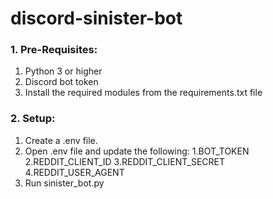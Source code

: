 # discord-sinister-bot

### 1. Pre-Requisites:
1. Python 3 or higher
2. Discord bot token
3. Install the required modules from the requirements.txt file

### 2. Setup:
1. Create a .env file.
2. Open .env file and update the following:
  1.BOT_TOKEN
  2.REDDIT_CLIENT_ID
  3.REDDIT_CLIENT_SECRET
  4.REDDIT_USER_AGENT
4. Run sinister_bot.py
